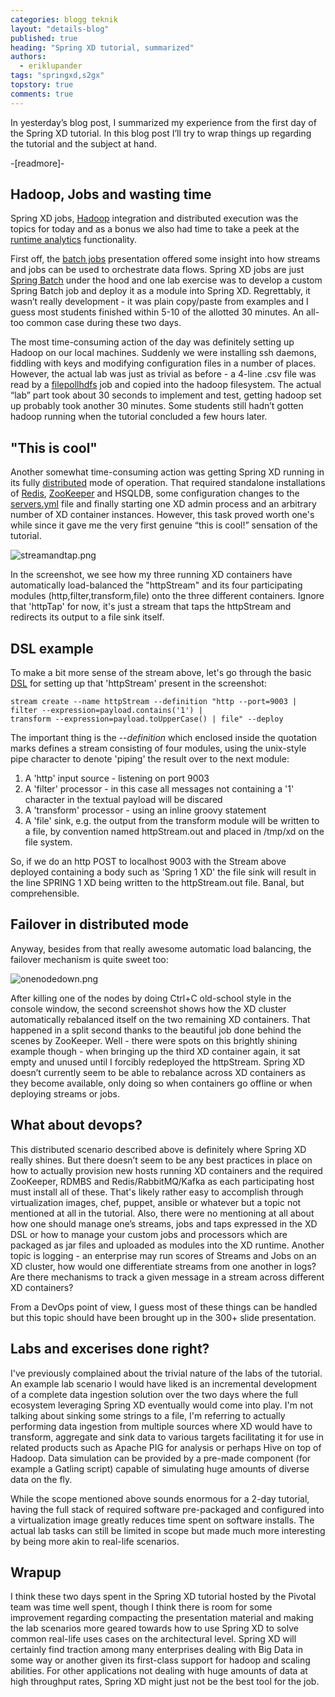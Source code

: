 ```yaml
---
categories: blogg teknik
layout: "details-blog"
published: true
heading: "Spring XD tutorial, summarized"
authors: 
  - eriklupander
tags: "springxd,s2gx"
topstory: true
comments: true
---
```


In yesterday’s blog post, I summarized my experience from the first day of the Spring XD tutorial. In this blog post I’ll try to wrap things up regarding the tutorial and the subject at hand.

-[readmore]-
## Hadoop, Jobs and wasting time
Spring XD jobs, [Hadoop](https://hadoop.apache.org/) integration and distributed execution was the topics for today and as a bonus we also had time to take a peek at the [runtime analytics](http://docs.spring.io/spring-xd/docs/current-SNAPSHOT/reference/html/#counters-and-gauges) functionality.

First off, the [batch jobs](http://docs.spring.io/spring-xd/docs/current-SNAPSHOT/reference/html/#jobs) presentation offered some insight into how streams and jobs can be used to orchestrate data flows. Spring XD jobs are just [Spring Batch](http://docs.spring.io/spring-xd/docs/current-SNAPSHOT/reference/html/#batch) under the hood and one lab exercise was to develop a custom Spring Batch job and deploy it as a module into Spring XD. Regrettably, it wasn’t really development - it was plain copy/paste from examples and I guess most students finished within 5-10 of the allotted 30 minutes. An all-too common case during these two days.

The most time-consuming action of the day was definitely setting up Hadoop on our local machines. Suddenly we were installing ssh daemons, fiddling with keys and modifying configuration files in a number of places. However, the actual lab was just as trivial as before - a 4-line .csv file was read by a [filepollhdfs](http://docs.spring.io/spring-xd/docs/current-SNAPSHOT/reference/html/#csv-hdfs) job and copied into the hadoop filesystem. The actual “lab” part took about 30 seconds to implement and test, getting hadoop set up probably took another 30 minutes. Some students still hadn’t gotten hadoop running when the tutorial concluded a few hours later.

## "This is cool"
Another somewhat time-consuming action was getting Spring XD running in its fully [distributed](http://docs.spring.io/spring-xd/docs/current-SNAPSHOT/reference/html/#xd-distributed-runtime) mode of operation. That required standalone installations of [Redis](http://redis.io/), [ZooKeeper](https://zookeeper.apache.org/) and HSQLDB, some configuration changes to the [servers.yml](https://github.com/spring-projects/spring-xd/blob/master/config/servers.yml) file and finally starting one XD admin process and an arbitrary number of XD container instances. However, this task proved worth one's while since it gave me the very first genuine “this is cool!” sensation of the tutorial.

![streamandtap.png](/assets/blogg/spring-xd/streamandtap.png)

In the screenshot, we see how my three running XD containers have automatically load-balanced the "httpStream" and its four participating modules (http,filter,transform,file) onto the three different containers. Ignore that 'httpTap' for now, it's just a stream that taps the httpStream and redirects its output to a file sink itself.

## DSL example
To make a bit more sense of the stream above, let's go through the basic [DSL](http://docs.spring.io/spring-xd/docs/current-SNAPSHOT/reference/html/#dsl-guide) for setting up that 'httpStream' present in the screenshot:

	stream create --name httpStream --definition "http --port=9003 | 
	filter --expression=payload.contains('1') | 
	transform --expression=payload.toUpperCase() | file" --deploy

The important thing is the _--definition_ which enclosed inside the quotation marks defines a stream consisting of four modules, using the unix-style pipe character to denote 'piping' the result over to the next module:

1. A 'http' input source - listening on port 9003
2. A 'filter' processor - in this case all messages not containing a '1' character in the textual payload will be discared
3. A 'transform' processor - using an inline groovy statement
4. A 'file' sink, e.g. the output from the transform module will be written to a file, by convention named httpStream.out and placed in /tmp/xd on the file system.

So, if we do an http POST to localhost 9003 with the Stream above deployed containing a body such as 'Spring 1 XD' the file sink will result in the line SPRING 1 XD being written to the httpStream.out file. Banal, but comprehensible.

## Failover in distributed mode
Anyway, besides from that really awesome automatic load balancing, the failover mechanism is quite sweet too:

![onenodedown.png](/assets/blogg/spring-xd/onenodedown.png)

After killing one of the nodes by doing Ctrl+C old-school style in the console window, the second screenshot shows how the XD cluster automatically rebalanced itself on the two remaining XD containers. That happened in a split second thanks to the beautiful job done behind the scenes by ZooKeeper. Well - there were spots on this brightly shining example though - when bringing up the third XD container again, it sat empty and unused until I forcibly redeployed the httpStream. Spring XD doesn’t currently seem to be able to rebalance across XD containers as they become available, only doing so when containers go offline or when deploying streams or jobs.

## What about devops?
This distributed scenario described above is definitely where Spring XD really shines. But there doesn’t seem to be any best practices in place on how to actually provision new hosts running XD containers and the required ZooKeeper, RDMBS and Redis/RabbitMQ/Kafka as each participating host must install all of these. That's likely rather easy to accomplish through virtualization images, chef, puppet, ansible or whatever but a topic not mentioned at all in the tutorial. Also, there were no mentioning at all about how one should manage one’s streams, jobs and taps expressed in the XD DSL or how to manage your custom jobs and processors which are packaged as jar files and uploaded as modules into the XD runtime. Another topic is logging - an enterprise may run scores of Streams and Jobs on an XD cluster, how would one differentiate streams from one another in logs? Are there mechanisms to track a given message in a stream across different XD containers? 

From a DevOps point of view, I guess most of these things can be handled but this topic should have been brought up in the 300+ slide presentation.

## Labs and excerises done right?
I've previously complained about the trivial nature of the labs of the tutorial. An example lab scenario I would have liked is an incremental development of a complete data ingestion solution over the two days where the full ecosystem leveraging Spring XD eventually would come into play. I'm not talking about sinking some strings to a file, I'm referring to actually performing data ingestion from multiple sources where XD would have to transform, aggregate and sink data to various targets facilitating it for use in related products such as Apache PIG for analysis or perhaps Hive on top of Hadoop. Data simulation can be provided by a pre-made component (for example a Gatling script) capable of simulating huge amounts of diverse data on the fly.

While the scope mentioned above sounds enormous for a 2-day tutorial, having the full stack of required software pre-packaged and configured into a virtualization image greatly reduces time spent on software installs. The actual lab tasks can still be limited in scope but made much more interesting by being more akin to real-life scenarios.

## Wrapup
I think these two days spent in the Spring XD tutorial hosted by the Pivotal team was time well spent, though I think there is room for some improvement regarding compacting the presentation material and making the lab scenarios more geared towards how to use Spring XD to solve common real-life uses cases on the architectural level. Spring XD will certainly find traction among many enterprises dealing with Big Data in some way or another given its first-class support for hadoop and scaling abilities. For other applications not dealing with huge amounts of data at high throughput rates, Spring XD might just not be the best tool for the job.
